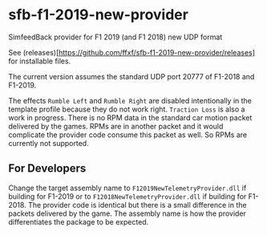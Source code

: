 # sfb-f1-2019-new-provider
SimfeedBack provider for F1 2019 (and F1 2018) new UDP format

See (releases)[https://github.com/ffxf/sfb-f1-2019-new-provider/releases] for installable files.

The current version assumes the standard UDP port 20777 of F1-2018 and F1-2019.

The effects `Rumble Left` and `Rumble Right` are disabled intentionally in the template profile because they do not work right.
`Traction Loss` is also a work in progress.
There is no RPM data in the standard car motion packet delivered by the games. RPMs are in another packet and it would complicate the provider code consume this packet as well. So RPMs are currently not supported.

## For Developers

Change the target assembly name to `F12019NewTelemetryProvider.dll` if building for F1-2019 or to `F12018NewTelemetryProvider.dll` if building for F1-2018.
The provider code is identical but there is a small difference in the packets delivered by the game. The assembly name is how the provider differentiates the package to be expected.
